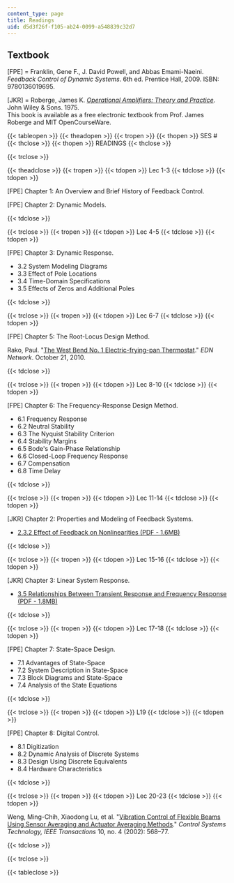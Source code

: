 ```yaml
---
content_type: page
title: Readings
uid: d5d3f26f-f105-ab24-0099-a548839c32d7
---
```


Textbook
--------

\[FPE\] = Franklin, Gene F., J. David Powell, and Abbas Emami-Naeini. _Feedback Control of Dynamic Systems_. 6th ed. Prentice Hall, 2009. ISBN: 9780136019695.

\[JKR\] = Roberge, James K. [_Operational Amplifiers: Theory and Practice_](/courses/res-6-010-electronic-feedback-systems-spring-2013/pages/textbook). John Wiley & Sons. 1975.  
This book is available as a free electronic textbook from Prof. James Roberge and MIT OpenCourseWare.

{{< tableopen >}}
{{< theadopen >}}
{{< tropen >}}
{{< thopen >}}
SES #
{{< thclose >}}
{{< thopen >}}
READINGS
{{< thclose >}}

{{< trclose >}}

{{< theadclose >}}
{{< tropen >}}
{{< tdopen >}}
Lec 1-3
{{< tdclose >}}
{{< tdopen >}}


\[FPE\] Chapter 1: An Overview and Brief History of Feedback Control.

\[FPE\] Chapter 2: Dynamic Models.


{{< tdclose >}}

{{< trclose >}}
{{< tropen >}}
{{< tdopen >}}
Lec 4-5
{{< tdclose >}}
{{< tdopen >}}


\[FPE\] Chapter 3: Dynamic Response.

*   3.2 System Modeling Diagrams
*   3.3 Effect of Pole Locations
*   3.4 Time-Domain Specifications
*   3.5 Effects of Zeros and Additional Poles


{{< tdclose >}}

{{< trclose >}}
{{< tropen >}}
{{< tdopen >}}
Lec 6-7
{{< tdclose >}}
{{< tdopen >}}


\[FPE\] Chapter 5: The Root-Locus Design Method.

Rako, Paul. "[The West Bend No. 1 Electric-frying-pan Thermostat](http://www.edn.com/design/analog/4363755/The-West-Bend-No-1-electric-frying-pan-thermostat)." _EDN Network_. October 21, 2010. 


{{< tdclose >}}

{{< trclose >}}
{{< tropen >}}
{{< tdopen >}}
Lec 8-10
{{< tdclose >}}
{{< tdopen >}}


\[FPE\] Chapter 6: The Frequency-Response Design Method.

*   6.1 Frequency Response
*   6.2 Neutral Stability
*   6.3 The Nyquist Stability Criterion
*   6.4 Stability Margins
*   6.5 Bode's Gain-Phase Relationship
*   6.6 Closed-Loop Frequency Response
*   6.7 Compensation
*   6.8 Time Delay


{{< tdclose >}}

{{< trclose >}}
{{< tropen >}}
{{< tdopen >}}
Lec 11-14
{{< tdclose >}}
{{< tdopen >}}


\[JKR\] Chapter 2: Properties and Modeling of Feedback Systems.

*   [2.3.2 Effect of Feedback on Nonlinearities (PDF - 1.6MB)](/courses/res-6-010-electronic-feedback-systems-spring-2013/resources/mitres_6-010s13_chap02) 


{{< tdclose >}}

{{< trclose >}}
{{< tropen >}}
{{< tdopen >}}
Lec 15-16
{{< tdclose >}}
{{< tdopen >}}


\[JKR\] Chapter 3: Linear System Response.

*   [3.5 Relationships Between Transient Response and Frequency Response (PDF - 1.8MB)](/courses/res-6-010-electronic-feedback-systems-spring-2013/resources/mitres_6-010s13_chap03) 


{{< tdclose >}}

{{< trclose >}}
{{< tropen >}}
{{< tdopen >}}
Lec 17-18
{{< tdclose >}}
{{< tdopen >}}


\[FPE\] Chapter 7: State-Space Design.

*   7.1 Advantages of State-Space
*   7.2 System Description in State-Space
*   7.3 Block Diagrams and State-Space
*   7.4 Analysis of the State Equations


{{< tdclose >}}

{{< trclose >}}
{{< tropen >}}
{{< tdopen >}}
L19
{{< tdclose >}}
{{< tdopen >}}


\[FPE\] Chapter 8: Digital Control.

*   8.1 Digitization
*   8.2 Dynamic Analysis of Discrete Systems
*   8.3 Design Using Discrete Equivalents
*   8.4 Hardware Characteristics


{{< tdclose >}}

{{< trclose >}}
{{< tropen >}}
{{< tdopen >}}
Lec 20-23
{{< tdclose >}}
{{< tdopen >}}


Weng, Ming-Chih, Xiaodong Lu, et al. "[Vibration Control of Flexible Beams Using Sensor Averaging and Actuator Averaging Methods](http://dx.doi.org/10.1109/TCST.2002.1014676)." _Control Systems Technology, IEEE Transactions_ 10, no. 4 (2002): 568–77. 


{{< tdclose >}}

{{< trclose >}}

{{< tableclose >}}